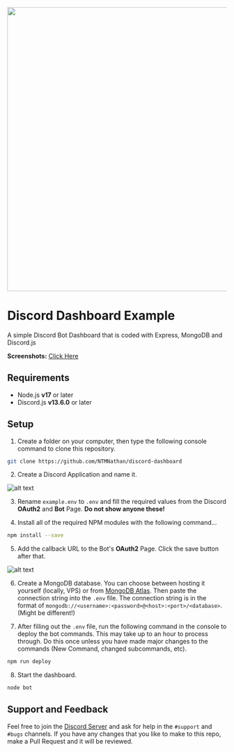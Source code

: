 <img src="https://i.imgur.com/1JEnQ5p.png" width="650" height="auto">

# Discord Dashboard Example
A simple Discord Bot Dashboard that is coded with Express, MongoDB and Discord.js

**Screenshots:** [Click Here](https://imgur.com/a/LJTHT3j)

## Requirements
- Node.js **v17** or later
- Discord.js **v13.6.0** or later

## Setup 
1. Create a folder on your computer, then type the following console command to clone this repository.
```bash
git clone https://github.com/NTMNathan/discord-dashboard
```

2. Create a Discord Application and name it.

![alt text](https://i.imgur.com/luHPTGL.png "Step 2")


3. Rename `example.env` to `.env` and fill the required values from the Discord **OAuth2** and **Bot** Page. **Do not show anyone these!**

4. Install all of the required NPM modules with the following command...
```bash
npm install --save
```

5. Add the callback URL to the Bot's **OAuth2** Page. Click the save button after that.

![alt text](https://i.imgur.com/9EWhEnE.png "Step 3")

6. Create a MongoDB database. You can choose between hosting it yourself (locally, VPS) or from [MongoDB Atlas](https://www.mongodb.com/atlas/database). Then paste the connection string into the `.env` file. The connection string is in the format of `mongodb://<username>:<password>@<host>:<port>/<database>`. (Might be different!)

7. After filling out the `.env` file, run the following command in the console to deploy the bot commands. This may take up to an hour to process through. Do this once unless you have made major changes to the commands (New Command, changed subcommands, etc).

```bash
npm run deploy
```

8. Start the dashboard.
```bash
node bot
```

## Support and Feedback
Feel free to join the [Discord Server](https://natebot.xyz/discord) and ask for help in the `#support` and `#bugs` channels. If you have any changes that you like to make to this repo, make a Pull Request and it will be reviewed.
